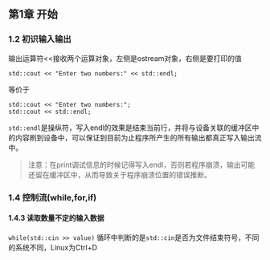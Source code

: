 ## 第1章 开始

### 1.2 初识输入输出
输出运算符<<接收两个运算对象，左侧是ostream对象，右侧是要打印的值

```
std::cout << "Enter two numbers:" << std::endl;
```
等价于
```
std::cout << "Enter two numbers:";
std::cout << std::endl;
```
`std::endl`是操纵符，写入endl的效果是结束当前行，并将与设备关联的缓冲区中的内容刷到设备中，可以保证到目前为止程序所产生的所有输出都真正写入输出流中。

>注意：在print调试信息的时候记得写入endl，否则若程序崩溃，输出可能还留在缓冲区中，从而导致关于程序崩溃位置的错误推断。

### 1.4 控制流(while,for,if)
#### 1.4.3 读取数量不定的输入数据
`while(std::cin >> value)`
循环中判断的是`std::cin`是否为文件结束符号，不同的系统不同，Linux为Ctrl+D




